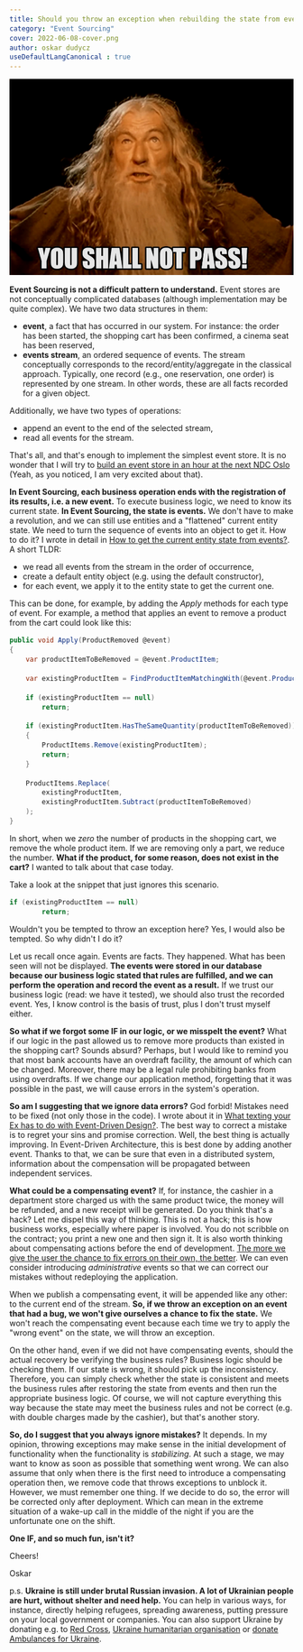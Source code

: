 ```yaml
---
title: Should you throw an exception when rebuilding the state from events?
category: "Event Sourcing"
cover: 2022-06-08-cover.png
author: oskar dudycz
useDefaultLangCanonical : true
---
```


![cover](2022-06-08-cover.png)

**Event Sourcing is not a difficult pattern to understand.** Event stores are not conceptually complicated databases (although implementation may be quite complex). We have two data structures in them:
- **event**, a fact that has occurred in our system. For instance: the order has been started, the shopping cart has been confirmed, a cinema seat has been reserved,
- **events stream**, an ordered sequence of events. The stream conceptually corresponds to the record/entity/aggregate in the classical approach. Typically, one record (e.g., one reservation, one order) is represented by one stream. In other words, these are all facts recorded for a given object.

Additionally, we have two types of operations:
- append an event to the end of the selected stream,
- read all events for the stream.

That's all, and that's enough to implement the simplest event store. It is no wonder that I will try to [build an event store in an hour at the next NDC Oslo](https://ndcoslo.com/agenda/lets-build-event-store-in-one-hour-0mrk/0cavgqf0evd) (Yeah, as you noticed, I am very excited about that). 

**In Event Sourcing, each business operation ends with the registration of its results, i.e. a new event.** To execute business logic, we need to know its current state. **In Event Sourcing, the state is events.** We don't have to make a revolution, and we can still use entities and a "flattened" current entity state. We need to turn the sequence of events into an object to get it. How to do it? I wrote in detail in [How to get the current entity state from events?](/en/how_to_get_the_current_entity_state_in_event_sourcing/). A short TLDR:
- we read all events from the stream in the order of occurrence,
- create a default entity object (e.g. using the default constructor),
- for each event, we apply it to the entity state to get the current one.

This can be done, for example, by adding the _Apply_ methods for each type of event. For example, a method that applies an event to remove a product from the cart could look like this:

```csharp
public void Apply(ProductRemoved @event)
{
    var productItemToBeRemoved = @event.ProductItem;

    var existingProductItem = FindProductItemMatchingWith(@event.ProductItem);

    if (existingProductItem == null)
        return;

    if (existingProductItem.HasTheSameQuantity(productItemToBeRemoved))
    {
        ProductItems.Remove(existingProductItem);
        return;
    }

    ProductItems.Replace(
        existingProductItem,
        existingProductItem.Subtract(productItemToBeRemoved)
    );
}
```

In short, when we _zero_ the number of products in the shopping cart, we remove the whole product item. If we are removing only a part, we reduce the number. **What if the product, for some reason, does not exist in the cart?** I wanted to talk about that case today.

Take a look at the snippet that just ignores this scenario.

```csharp
if (existingProductItem == null)
        return;
```

Wouldn't you be tempted to throw an exception here? Yes, I would also be tempted. So why didn't I do it?

Let us recall once again. Events are facts. They happened. What has been seen will not be displayed. **The events were stored in our database because our business logic stated that rules are fulfilled, and we can perform the operation and record the event as a result.** If we trust our business logic (read: we have it tested), we should also trust the recorded event. Yes, I know control is the basis of trust, plus I don't trust myself either.

**So what if we forgot some IF in our logic, or we misspelt the event?** What if our logic in the past allowed us to remove more products than existed in the shopping cart? Sounds absurd? Perhaps, but I would like to remind you that most bank accounts have an overdraft facility, the amount of which can be changed. Moreover, there may be a legal rule prohibiting banks from using overdrafts. If we change our application method, forgetting that it was possible in the past, we will cause errors in the system's operation.

**So am I suggesting that we ignore data errors?** God forbid! Mistakes need to be fixed (not only those in the code). I wrote about it in [What texting your Ex has to do with Event-Driven Design?](/pl/what_texting_ex_has_to_do_with_event_driven_design/). The best way to correct a mistake is to regret your sins and promise correction. Well, the best thing is actually improving. In Event-Driven Architecture, this is best done by adding another event. Thanks to that, we can be sure that even in a distributed system, information about the compensation will be propagated between independent services. 

**What could be a compensating event?** If, for instance, the cashier in a department store charged us with the same product twice, the money will be refunded, and a new receipt will be generated. Do you think that's a hack? Let me dispel this way of thinking. This is not a hack; this is how business works, especially where paper is involved. You do not scribble on the contract; you print a new one and then sign it. It is also worth thinking about compensating actions before the end of development. [The more we give the user the chance to fix errors on their own, the better](/pl/no_it_can_never_happen/). We can even consider introducing _administrative_ events so that we can correct our mistakes without redeploying the application.

When we publish a compensating event, it will be appended like any other: to the current end of the stream. **So, if we throw an exception on an event that had a bug, we won't give ourselves a chance to fix the state.** We won't reach the compensating event because each time we try to apply the "wrong event" on the state, we will throw an exception.

On the other hand, even if we did not have compensating events, should the actual recovery be verifying the business rules? Business logic should be checking them. If our state is wrong, it should pick up the inconsistency. Therefore, you can simply check whether the state is consistent and meets the business rules after restoring the state from events and then run the appropriate business logic. Of course, we will not capture everything this way because the state may meet the business rules and not be correct (e.g. with double charges made by the cashier), but that's another story.

**So, do I suggest that you always ignore mistakes?** It depends. In my opinion, throwing exceptions may make sense in the initial development of functionality when the functionality is _stabilizing_. At such a stage, we may want to know as soon as possible that something went wrong. We can also assume that only when there is the first need to introduce a compensating operation then, we remove code that throws exceptions to unblock it. However, we must remember one thing. If we decide to do so, the error will be corrected only after deployment. Which can mean in the extreme situation of a wake-up call in the middle of the night if you are the unfortunate one on the shift.

**One IF, and so much fun, isn't it?**

Cheers!

Oskar

p.s. **Ukraine is still under brutal Russian invasion. A lot of Ukrainian people are hurt, without shelter and need help.** You can help in various ways, for instance, directly helping refugees, spreading awareness, putting pressure on your local government or companies. You can also support Ukraine by donating e.g. to [Red Cross](https://www.icrc.org/en/donate/ukraine), [Ukraine humanitarian organisation](https://savelife.in.ua/en/donate/) or [donate Ambulances for Ukraine](https://www.gofundme.com/f/help-to-save-the-lives-of-civilians-in-a-war-zone).
